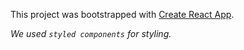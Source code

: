 This project was bootstrapped with [Create React App](https://github.com/facebook/create-react-app).

_We used `styled components` for styling._

